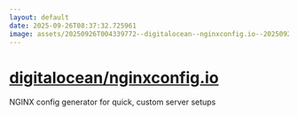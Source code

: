 ```yaml
---
layout: default
date: 2025-09-26T08:37:32.725961
image: assets/20250926T004339772--digitalocean--nginxconfig.io--20250926T005026694--cropped.png
---
```


# [digitalocean/nginxconfig.io](https://github.com/digitalocean/nginxconfig.io)

NGINX config generator for quick, custom server setups
